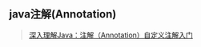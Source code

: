 ## java注解(Annotation)
> [深入理解Java：注解（Annotation）自定义注解入门](http://www.cnblogs.com/peida/archive/2013/04/24/3036689.html)
